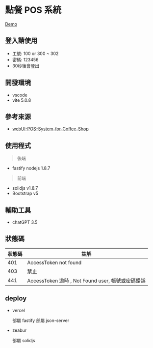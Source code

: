 # 點餐 POS 系統

[Demo](https://pos.zeabur.app)

## 登入請使用

- 工號: 100 or 300 ~ 302
- 密碼: 123456
- 30秒後會登出

## 開發環境

- vscode
- vite 5.0.8

## 參考來源

- [webUI-POS-System-for-Coffee-Shop](https://dribbble.com/shots/15629660-Kopinan-POS-System-for-Coffee-Shop)

## 使用程式

>後端

- fastify nodejs 1.8.7
  
>前端

- solidjs v1.8.7
- Bootstrap v5

## 輔助工具

- chatGPT 3.5

## 狀態碼

| 狀態碼 | 註解 |
| -------| ------ |
| 401    |  AccessToken not found  |
| 403    |  禁止  |
| 441    | AccessToken 逾時 , Not Found user, 帳號或密碼錯誤|

## deploy

- vercel

  部屬 fastify
  部屬 json-server

- zeabur

  部屬 solidjs
